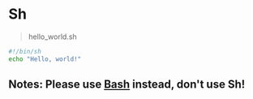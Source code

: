 # Sh
> hello_world.sh
```sh
#!/bin/sh
echo "Hello, world!"
```
## Notes: Please use [Bash](../Bash/README.md) instead, don't use Sh!

